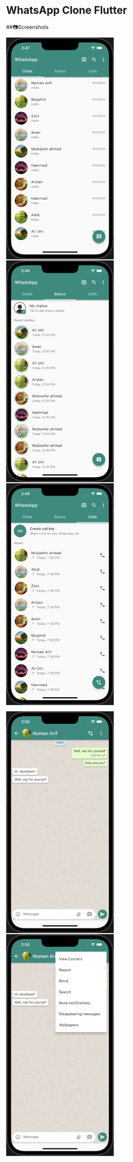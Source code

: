 # WhatsApp Clone Flutter

##📷Screenshots

<img src="screenshots/chat.png" height='600px' />     <img src="screenshots/status.png" height='600px' />     <img src="screenshots/calls.png" height='600px' />

<img src="screenshots/messages.png" height='600px' />     <img src="screenshots/message_dropdown.png" height='600px' />
